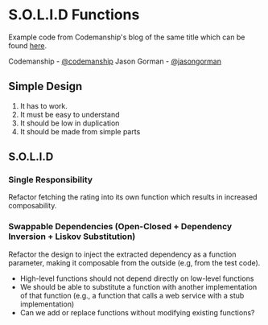 # S.O.L.I.D Functions #

Example code from Codemanship's blog of the same title which can be found [here](http://codemanship.co.uk/parlezuml/blog/?postid=1578).

Codemanship - [@codemanship](https://twitter.com/codemanship)
Jason Gorman - [@jasongorman](https://twitter.com/jasongorman)

## Simple Design ##

1. It has to work.
2. It must be easy to understand
3. It should be low in duplication
4. It should be made from simple parts

## S.O.L.I.D ##

### Single Responsibility ###

Refactor fetching the rating into its own function which results in increased composability.

### Swappable Dependencies (Open-Closed + Dependency Inversion + Liskov Substitution) ###

Refactor the design to inject the extracted dependency as a function parameter, making it composable from the outside (e.g, from the test code).

- High-level functions should not depend directly on low-level functions
- We should be able to substitute a function with another implementation of that function (e.g., a function that calls a web service with a stub implementation)
- Can we add or replace functions without modifying existing functions? 
